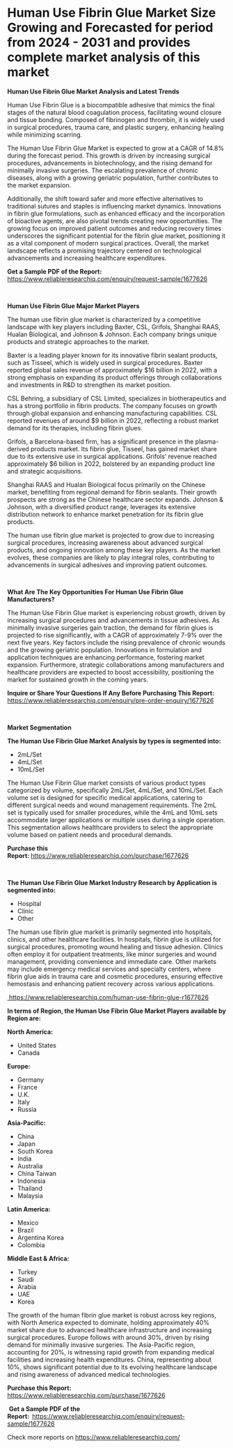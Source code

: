 <p><h1>Human Use Fibrin Glue Market Size Growing and Forecasted for period from 2024 - 2031 and provides complete market analysis of this market</h1></p><p><strong>Human Use Fibrin Glue Market Analysis and Latest Trends</strong></p>
<p><p>Human Use Fibrin Glue is a biocompatible adhesive that mimics the final stages of the natural blood coagulation process, facilitating wound closure and tissue bonding. Composed of fibrinogen and thrombin, it is widely used in surgical procedures, trauma care, and plastic surgery, enhancing healing while minimizing scarring. </p><p>The Human Use Fibrin Glue Market is expected to grow at a CAGR of 14.8% during the forecast period. This growth is driven by increasing surgical procedures, advancements in biotechnology, and the rising demand for minimally invasive surgeries. The escalating prevalence of chronic diseases, along with a growing geriatric population, further contributes to the market expansion. </p><p>Additionally, the shift toward safer and more effective alternatives to traditional sutures and staples is influencing market dynamics. Innovations in fibrin glue formulations, such as enhanced efficacy and the incorporation of bioactive agents, are also pivotal trends creating new opportunities. The growing focus on improved patient outcomes and reducing recovery times underscores the significant potential for the fibrin glue market, positioning it as a vital component of modern surgical practices. Overall, the market landscape reflects a promising trajectory centered on technological advancements and increasing healthcare expenditures.</p></p>
<p><strong>Get a Sample PDF of the Report:&nbsp;</strong> <a href="https://www.reliableresearchiq.com/enquiry/request-sample/1677626?utm_campaign=1137&utm_medium=2&utm_source=Github&utm_content=ia&utm_term=28122024&utm_id=human-use-fibrin-glue">https://www.reliableresearchiq.com/enquiry/request-sample/1677626</a></p>
<p>&nbsp;</p>
<p><strong>Human Use Fibrin Glue Major Market Players</strong></p>
<p><p>The human use fibrin glue market is characterized by a competitive landscape with key players including Baxter, CSL, Grifols, Shanghai RAAS, Hualan Biological, and Johnson & Johnson. Each company brings unique products and strategic approaches to the market.</p><p>Baxter is a leading player known for its innovative fibrin sealant products, such as Tisseel, which is widely used in surgical procedures. Baxter reported global sales revenue of approximately $16 billion in 2022, with a strong emphasis on expanding its product offerings through collaborations and investments in R&D to strengthen its market position.</p><p>CSL Behring, a subsidiary of CSL Limited, specializes in biotherapeutics and has a strong portfolio in fibrin products. The company focuses on growth through global expansion and enhancing manufacturing capabilities. CSL reported revenues of around $9 billion in 2022, reflecting a robust market demand for its therapies, including fibrin glues.</p><p>Grifols, a Barcelona-based firm, has a significant presence in the plasma-derived products market. Its fibrin glue, Tisseel, has gained market share due to its extensive use in surgical applications. Grifols’ revenue reached approximately $6 billion in 2022, bolstered by an expanding product line and strategic acquisitions.</p><p>Shanghai RAAS and Hualan Biological focus primarily on the Chinese market, benefiting from regional demand for fibrin sealants. Their growth prospects are strong as the Chinese healthcare sector expands. Johnson & Johnson, with a diversified product range, leverages its extensive distribution network to enhance market penetration for its fibrin glue products.</p><p>The human use fibrin glue market is projected to grow due to increasing surgical procedures, increasing awareness about advanced surgical products, and ongoing innovation among these key players. As the market evolves, these companies are likely to play integral roles, contributing to advancements in surgical adhesives and improving patient outcomes.</p></p>
<p>&nbsp;</p>
<p><strong>What Are The Key Opportunities For Human Use Fibrin Glue Manufacturers?</strong></p>
<p><p>The Human Use Fibrin Glue market is experiencing robust growth, driven by increasing surgical procedures and advancements in tissue adhesives. As minimally invasive surgeries gain traction, the demand for fibrin glues is projected to rise significantly, with a CAGR of approximately 7-9% over the next five years. Key factors include the rising prevalence of chronic wounds and the growing geriatric population. Innovations in formulation and application techniques are enhancing performance, fostering market expansion. Furthermore, strategic collaborations among manufacturers and healthcare providers are expected to boost accessibility, positioning the market for sustained growth in the coming years.</p></p>
<p><strong>Inquire or Share Your Questions If Any Before Purchasing This Report:</strong> <a href="https://www.reliableresearchiq.com/enquiry/pre-order-enquiry/1677626?utm_campaign=1137&utm_medium=2&utm_source=Github&utm_content=ia&utm_term=28122024&utm_id=human-use-fibrin-glue">https://www.reliableresearchiq.com/enquiry/pre-order-enquiry/1677626</a></p>
<p>&nbsp;</p>
<p><strong>Market Segmentation</strong></p>
<p><strong>The Human Use Fibrin Glue Market Analysis by types is segmented into:</strong></p>
<p><ul><li>2mL/Set</li><li>4mL/Set</li><li>10mL/Set</li></ul></p>
<p><p>The Human Use Fibrin Glue market consists of various product types categorized by volume, specifically 2mL/Set, 4mL/Set, and 10mL/Set. Each volume set is designed for specific medical applications, catering to different surgical needs and wound management requirements. The 2mL set is typically used for smaller procedures, while the 4mL and 10mL sets accommodate larger applications or multiple uses during a single operation. This segmentation allows healthcare providers to select the appropriate volume based on patient needs and procedural demands.</p></p>
<p><strong>Purchase this Report:&nbsp;</strong><a href="https://www.reliableresearchiq.com/purchase/1677626?utm_campaign=1137&utm_medium=2&utm_source=Github&utm_content=ia&utm_term=28122024&utm_id=human-use-fibrin-glue">https://www.reliableresearchiq.com/purchase/1677626</a></p>
<p>&nbsp;</p>
<p><strong>The Human Use Fibrin Glue Market Industry Research by Application is segmented into:</strong></p>
<p><ul><li>Hospital</li><li>Clinic</li><li>Other</li></ul></p>
<p><p>The human use fibrin glue market is primarily segmented into hospitals, clinics, and other healthcare facilities. In hospitals, fibrin glue is utilized for surgical procedures, promoting wound healing and tissue adhesion. Clinics often employ it for outpatient treatments, like minor surgeries and wound management, providing convenience and immediate care. Other markets may include emergency medical services and specialty centers, where fibrin glue aids in trauma care and cosmetic procedures, ensuring effective hemostasis and enhancing patient recovery across various applications.</p></p>
<p><a href="https://www.reliableresearchiq.com/human-use-fibrin-glue-r1677626?utm_campaign=1137&utm_medium=2&utm_source=Github&utm_content=ia&utm_term=28122024&utm_id=human-use-fibrin-glue">&nbsp;https://www.reliableresearchiq.com/human-use-fibrin-glue-r1677626</a></p>
<p><strong>In terms of Region, the Human Use Fibrin Glue Market Players available by Region are:</strong></p>
<p>
    <p> <strong> North America: </strong>
        <ul>
            <li>United States</li>
            <li>Canada</li>
        </ul>
        </p> 
    <p> <strong> Europe: </strong>
        <ul>
            <li>Germany</li>
            <li>France</li>
            <li>U.K.</li>
            <li>Italy</li>
            <li>Russia</li>
        </ul>
        </p> 
    <p> <strong> Asia-Pacific: </strong>
        <ul>
            <li>China</li>
            <li>Japan</li>
            <li>South Korea</li>
            <li>India</li>
            <li>Australia</li>
            <li>China Taiwan</li>
            <li>Indonesia</li>
            <li>Thailand</li>
            <li>Malaysia</li>
        </ul>
        </p> 
    <p> <strong> Latin America: </strong>
        <ul>
            <li>Mexico</li>
            <li>Brazil</li>
            <li>Argentina Korea</li>
            <li>Colombia</li>
        </ul>
        </p> 
    <p> <strong> Middle East & Africa: </strong>
        <ul>
            <li>Turkey</li>
            <li>Saudi</li>
            <li>Arabia</li>
            <li>UAE</li>
            <li>Korea</li>
        </ul>
    </p>
    </p>
<p><p>The growth of the human fibrin glue market is robust across key regions, with North America expected to dominate, holding approximately 40% market share due to advanced healthcare infrastructure and increasing surgical procedures. Europe follows with around 30%, driven by rising demand for minimally invasive surgeries. The Asia-Pacific region, accounting for 20%, is witnessing rapid growth from expanding medical facilities and increasing health expenditures. China, representing about 10%, shows significant potential due to its evolving healthcare landscape and rising awareness of advanced medical technologies.</p></p>
<p><strong>Purchase this Report: </strong><a href="https://www.reliableresearchiq.com/purchase/1677626?utm_campaign=1137&utm_medium=2&utm_source=Github&utm_content=ia&utm_term=28122024&utm_id=human-use-fibrin-glue">https://www.reliableresearchiq.com/purchase/1677626</a></p>
<p>&nbsp;<strong>Get a Sample PDF of the Report:&nbsp;&nbsp;</strong><a href="https://www.reliableresearchiq.com/enquiry/request-sample/1677626?utm_campaign=1137&utm_medium=2&utm_source=Github&utm_content=ia&utm_term=28122024&utm_id=human-use-fibrin-glue">https://www.reliableresearchiq.com/enquiry/request-sample/1677626</a></p>
<p><strong></strong></p>
<p>Check more reports on <a href="https://www.reliableresearchiq.com/?utm_campaign=1137&utm_medium=2&utm_source=Github&utm_content=ia&utm_term=28122024&utm_id=human-use-fibrin-glue">https://www.reliableresearchiq.com/</a></p>